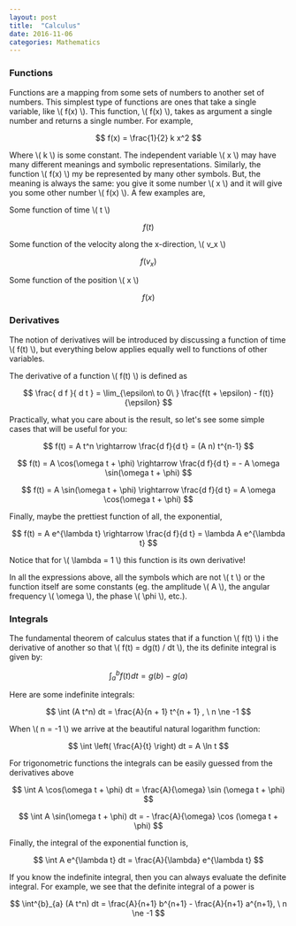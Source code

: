 ```yaml
---
layout: post
title:  "Calculus"
date: 2016-11-06
categories: Mathematics
---
```


### Functions

Functions are a mapping from some sets of numbers to another set of numbers. This simplest type of functions are ones that take a single variable, like \\( f(x) \\). This function, \\( f(x) \\), takes as argument a single number and returns a single number. For example,

$$
  f(x) = \frac{1}{2} k x^2
$$

Where \\( k \\) is some constant. The independent variable \\( x \\) may have many different meanings and symbolic representations. Similarly, the function \\( f(x) \\) my be represented by many other symbols. But, the meaning is always the same: you give it some number \\( x \\) and it will give you some other number \\( f(x) \\). A few examples are,

Some function of time \\( t \\)

$$
  f(t)
$$

Some function of the velocity along the x-direction, \\( v_x \\)

$$
  f(v_x)
$$

Some function of the position \\( x \\)

$$
  f(x)
$$

### Derivatives

The notion of derivatives will be introduced by discussing a function of time \\( f(t) \\), but everything below applies equally well to functions of other variables.

The derivative of a function \\( f(t) \\) is defined as

$$
  \frac{ d f }{ d t } = \lim_{\epsilon\ to 0\ } \frac{f(t + \epsilon) - f(t)}{\epsilon}
$$

Practically, what you care about is the result, so let's see some simple cases that will be useful for you:

$$
  f(t) = A t^n \rightarrow \frac{d f}{d t} = (A n) t^{n-1}
$$

$$
  f(t) = A \cos(\omega t + \phi) \rightarrow \frac{d f}{d t} = - A \omega \sin(\omega t + \phi)
$$

$$
  f(t) = A \sin(\omega t + \phi) \rightarrow \frac{d f}{d t} = A \omega \cos(\omega t + \phi)
$$

Finally, maybe the prettiest function of all, the exponential,

$$
  f(t) = A e^{\lambda t} \rightarrow \frac{d f}{d t} = \lambda A e^{\lambda t}
$$

Notice that for \\( \lambda = 1 \\) this function is its own derivative!

In all the expressions above, all the symbols which are not \\( t \\) or the function itself are some constants (eg. the amplitude \\( A \\), the angular frequency \\( \omega \\), the phase \\( \phi \\), etc.).

### Integrals


The fundamental theorem of calculus states that if a function \\( f(t) \\) i the derivative of another so that \\( f(t) = dg(t) / dt \\), the its definite integral is given by:

$$
  \int^{b}_{a} f(t) dt = g(b) - g(a)
$$

Here are some indefinite integrals:

$$
  \int (A t^n) dt = \frac{A}{n + 1} t^{n + 1} , \ n \ne -1
$$

When \\( n = -1 \\) we arrive at the beautiful natural logarithm function:

$$
  \int \left( \frac{A}{t} \right) dt = A \ln t
$$

For trigonometric functions the integrals can be easily guessed from the derivatives above

$$
  \int A \cos(\omega t + \phi) dt = \frac{A}{\omega} \sin (\omega t + \phi)
$$

$$
  \int A \sin(\omega t + \phi) dt = - \frac{A}{\omega} \cos (\omega t + \phi)
$$

Finally, the integral of the exponential function is,

$$
  \int A e^{\lambda t} dt = \frac{A}{\lambda} e^{\lambda t}
$$

If you know the indefinite integral, then you can always evaluate the definite integral. For example, we see that the definite integral of a power is

$$
  \int^{b}_{a} (A t^n) dt = \frac{A}{n+1} b^{n+1} - \frac{A}{n+1} a^{n+1}, \ n \ne -1
$$
